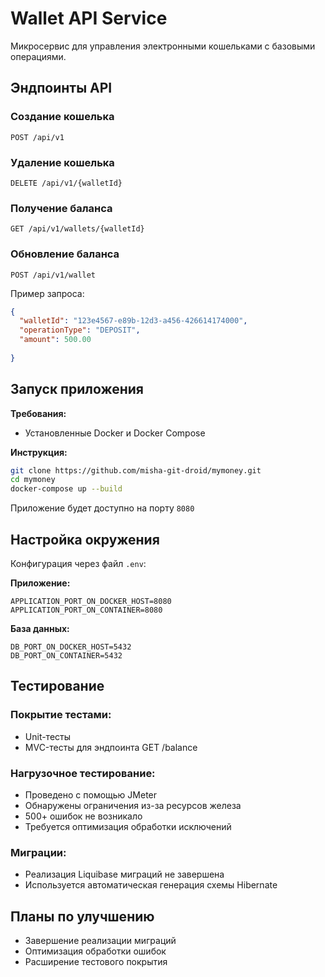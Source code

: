 
# Wallet API Service

Микросервис для управления электронными кошельками с базовыми операциями.

## Эндпоинты API

### Создание кошелька
`POST /api/v1`


### Удаление кошелька
`DELETE /api/v1/{walletId}`

### Получение баланса
`GET /api/v1/wallets/{walletId}`


### Обновление баланса
`POST /api/v1/wallet`

Пример запроса:

```json
{
  "walletId": "123e4567-e89b-12d3-a456-426614174000",
  "operationType": "DEPOSIT",
  "amount": 500.00
  
}
```

## Запуск приложения

**Требования:**
- Установленные Docker и Docker Compose

**Инструкция:**
```bash
git clone https://github.com/misha-git-droid/mymoney.git
cd mymoney
docker-compose up --build
```

Приложение будет доступно на порту `8080`

## Настройка окружения

Конфигурация через файл `.env`:

**Приложение:**
```env
APPLICATION_PORT_ON_DOCKER_HOST=8080
APPLICATION_PORT_ON_CONTAINER=8080
```

**База данных:**
```env
DB_PORT_ON_DOCKER_HOST=5432
DB_PORT_ON_CONTAINER=5432
```

## Тестирование

### Покрытие тестами:
- Unit-тесты
- MVC-тесты для эндпоинта GET /balance

### Нагрузочное тестирование:
- Проведено с помощью JMeter
- Обнаружены ограничения из-за ресурсов железа
- 500+ ошибок не возникало
- Требуется оптимизация обработки исключений

### Миграции:
- Реализация Liquibase миграций не завершена
- Используется автоматическая генерация схемы Hibernate

## Планы по улучшению
- Завершение реализации миграций
- Оптимизация обработки ошибок
- Расширение тестового покрытия
